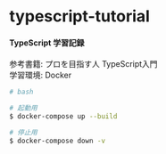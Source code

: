 # typescript-tutorial

#### TypeScript 学習記録

<p>
参考書籍: プロを目指す人 TypeScript入門</br>
学習環境: Docker
</p>

```bash
# bash

# 起動用
$ docker-compose up --build

# 停止用
$ docker-compose down -v
```
